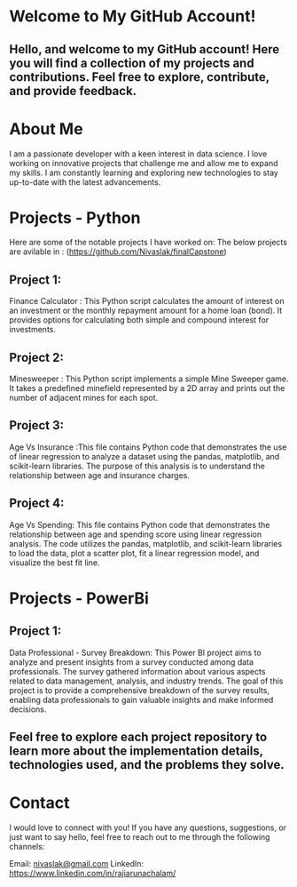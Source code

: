 # Welcome to My GitHub Account!
## Hello, and welcome to my GitHub account! Here you will find a collection of my projects and contributions. Feel free to explore, contribute, and provide feedback.

# About Me
I am a passionate developer with a keen interest in data science. I love working on innovative projects that challenge me and allow me to expand my skills. I am constantly learning and exploring new technologies to stay up-to-date with the latest advancements.

# Projects - Python
Here are some of the notable projects I have worked on:
The below projects are avilable in : (https://github.com/Nivaslak/finalCapstone)
## Project 1:
Finance Calculator : This Python script calculates the amount of interest on an investment or the monthly repayment amount for a home loan (bond). It provides options for calculating both simple and compound interest for investments.
## Project 2:
Minesweeper : This Python script implements a simple Mine Sweeper game. It takes a predefined minefield represented by a 2D array and prints out the number of adjacent mines for each spot.
## Project 3:
Age Vs Insurance :This file contains Python code that demonstrates the use of linear regression to analyze a dataset using the pandas, matplotlib, and scikit-learn libraries. The purpose of this analysis is to understand the relationship between age and insurance charges.
## Project 4:
Age Vs Spending: This file contains Python code that demonstrates the relationship between age and spending score using linear regression analysis. The code utilizes the pandas, matplotlib, and scikit-learn libraries to load the data, plot a scatter plot, fit a linear regression model, and visualize the best fit line.

# Projects - PowerBi
## Project 1:
Data Professional - Survey Breakdown: This Power BI project aims to analyze and present insights from a survey conducted among data professionals. The survey gathered information about various aspects related to data management, analysis, and industry trends. The goal of this project is to provide a comprehensive breakdown of the survey results, enabling data professionals to gain valuable insights and make informed decisions.

## Feel free to explore each project repository to learn more about the implementation details, technologies used, and the problems they solve.


# Contact
I would love to connect with you! If you have any questions, suggestions, or just want to say hello, feel free to reach out to me through the following channels:

Email: nivaslak@gmail.com
LinkedIn: https://www.linkedin.com/in/rajiarunachalam/

